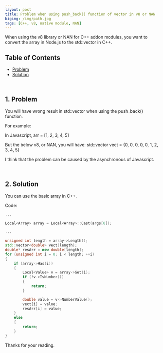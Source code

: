 ```yaml
---
layout: post
title: Problem when using push_back() function of vector in v8 or NAN
bigimg: /img/path.jpg
tags: [C++, v8, native module, NAN]
---
```



When using the v8 library or NAN for C++ addon modules, you want to convert the array in Node.js to the std::vector in C++. 

## Table of Contents
- [Problem](#1-problem)
- [Solution](#2-solution)

<br>

## 1. Problem
You will have wrong result in std::vector when using the push_back() function. 

For example: 

In Javascript, arr = [1, 2, 3, 4, 5]

But the below v8, or NAN, you will have: std::vector<int> vect = {0, 0, 0, 0, 0, 1, 2, 3, 4, 5}

I think that the problem can be caused by the asynchronous of Javascript.

<br>

## 2. Solution
You can use the basic array in C++. 

Code: 

```C++
...

Local<Array> array = Local<Array>::Cast(args[0]);

...

unsigned int length = array->Length();
std::vector<double> vect(length);
double* resArr = new double[length];
for (unsigned int i = 0; i < length; ++i)
{
    if (array->Has(i))
    {
        Local<Value> v = array->Get(i);
        if (!v->IsNumber()) 
        {
            return;
        }

		double value = v->NumberValue();
        vect[i] = value;
        resArr[i] = value;		
    }
	else
	{
		return;
	}
}

```

Thanks for your reading. 